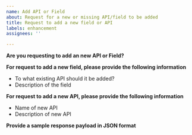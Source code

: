 ```yaml
---
name: Add API or Field
about: Request for a new or missing API/field to be added
title: Request to add a new field or API
labels: enhancement
assignees: ''

---
```


**Are you requesting to add an new API or Field?**

**For request to add a new field, please provide the following information**
- To what existing API should it be added?
- Description of the field

**For request to add a new API, please provide the following information**
- Name of new API
- Description of new API

**Provide a sample response payload in JSON format**
